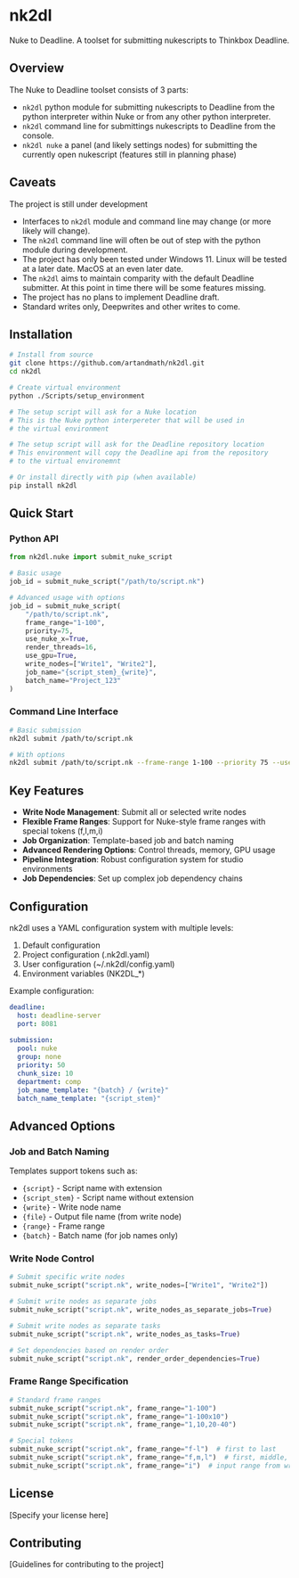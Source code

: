 # nk2dl
Nuke to Deadline. A toolset for submitting nukescripts to Thinkbox Deadline.

## Overview

The Nuke to Deadline toolset consists of 3 parts:
- `nk2dl` python module for submitting nukescripts to Deadline from the python interpreter within Nuke or from any other python interpreter.
- `nk2dl` command line for submittings nukescripts to Deadline from the console.
- `nk2dl nuke` a panel (and likely settings nodes) for submitting the currently open nukescript (features still in planning phase)

## Caveats

The project is still under development
- Interfaces to `nk2dl` module and command line may change (or more likely will change).
- The `nk2dl` command line will often be out of step with the python module during development. 
- The project has only been tested under Windows 11. Linux will be tested at a later date. MacOS at an even later date.
- The `nk2dl` aims to maintain comparity with the default Deadline submitter. At this point in time there will be some features missing.
- The project has no plans to implement Deadline draft.
- Standard writes only, Deepwrites and other writes to come.


## Installation

```bash
# Install from source
git clone https://github.com/artandmath/nk2dl.git
cd nk2dl

# Create virtual environment
python ./Scripts/setup_environment

# The setup script will ask for a Nuke location
# This is the Nuke python interpereter that will be used in
# the virtual environment

# The setup script will ask for the Deadline repository location
# This environment will copy the Deadline api from the repository
# to the virtual environemnt

# Or install directly with pip (when available)
pip install nk2dl
```

## Quick Start

### Python API

```python
from nk2dl.nuke import submit_nuke_script

# Basic usage
job_id = submit_nuke_script("/path/to/script.nk")

# Advanced usage with options
job_id = submit_nuke_script(
    "/path/to/script.nk",
    frame_range="1-100",
    priority=75,
    use_nuke_x=True,
    render_threads=16,
    use_gpu=True,
    write_nodes=["Write1", "Write2"],
    job_name="{script_stem}_{write}",
    batch_name="Project_123"
)
```

### Command Line Interface

```bash
# Basic submission
nk2dl submit /path/to/script.nk

# With options
nk2dl submit /path/to/script.nk --frame-range 1-100 --priority 75 --use-nuke-x --render-threads 16 --use-gpu
```

## Key Features

- **Write Node Management**: Submit all or selected write nodes
- **Flexible Frame Ranges**: Support for Nuke-style frame ranges with special tokens (f,l,m,i)
- **Job Organization**: Template-based job and batch naming
- **Advanced Rendering Options**: Control threads, memory, GPU usage
- **Pipeline Integration**: Robust configuration system for studio environments
- **Job Dependencies**: Set up complex job dependency chains

## Configuration

nk2dl uses a YAML configuration system with multiple levels:

1. Default configuration
2. Project configuration (.nk2dl.yaml)
3. User configuration (~/.nk2dl/config.yaml)
4. Environment variables (NK2DL_*)

Example configuration:

```yaml
deadline:
  host: deadline-server
  port: 8081
  
submission:
  pool: nuke
  group: none
  priority: 50
  chunk_size: 10
  department: comp
  job_name_template: "{batch} / {write}"
  batch_name_template: "{script_stem}"
```

## Advanced Options

### Job and Batch Naming

Templates support tokens such as:
- `{script}` - Script name with extension
- `{script_stem}` - Script name without extension
- `{write}` - Write node name
- `{file}` - Output file name (from write node)
- `{range}` - Frame range
- `{batch}` - Batch name (for job names only)

### Write Node Control

```python
# Submit specific write nodes
submit_nuke_script("script.nk", write_nodes=["Write1", "Write2"])

# Submit write nodes as separate jobs
submit_nuke_script("script.nk", write_nodes_as_separate_jobs=True)

# Submit write nodes as separate tasks
submit_nuke_script("script.nk", write_nodes_as_tasks=True)

# Set dependencies based on render order
submit_nuke_script("script.nk", render_order_dependencies=True)
```

### Frame Range Specification

```python
# Standard frame ranges
submit_nuke_script("script.nk", frame_range="1-100")
submit_nuke_script("script.nk", frame_range="1-100x10")
submit_nuke_script("script.nk", frame_range="1,10,20-40")

# Special tokens
submit_nuke_script("script.nk", frame_range="f-l")  # first to last
submit_nuke_script("script.nk", frame_range="f,m,l")  # first, middle, last
submit_nuke_script("script.nk", frame_range="i")  # input range from write node
```

## License

[Specify your license here]

## Contributing

[Guidelines for contributing to the project]
